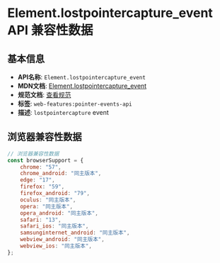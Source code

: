 # Element.lostpointercapture_event API 兼容性数据

## 基本信息

- **API名称**: `Element.lostpointercapture_event`
- **MDN文档**: [Element.lostpointercapture_event](https://developer.mozilla.org/docs/Web/API/Element/lostpointercapture_event)
- **规范文档**: [查看规范](https://w3c.github.io/pointerevents/#the-lostpointercapture-event,https://w3c.github.io/pointerevents/#dom-globaleventhandlers-onlostpointercapture)
- **标签**: `web-features:pointer-events-api`
- **描述**: `lostpointercapture` event

## 浏览器兼容性数据

```javascript
// 浏览器兼容性数据
const browserSupport = {
    chrome: "57",
    chrome_android: "同主版本",
    edge: "17",
    firefox: "59",
    firefox_android: "79",
    oculus: "同主版本",
    opera: "同主版本",
    opera_android: "同主版本",
    safari: "13",
    safari_ios: "同主版本",
    samsunginternet_android: "同主版本",
    webview_android: "同主版本",
    webview_ios: "同主版本",
};

```

